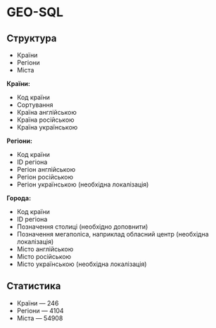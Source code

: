 # GEO-SQL

## Структура
* Країни
* Регіони
* Міста

**Країни:**
* Код країни
* Сортування
* Країна англійською
* Країна російською
* Країна українською

**Регіони:**
* Код країни
* ID регіона
* Регіон англійською
* Регіон російською
* Регіон українською (необхідна локалізація)

**Города:**
* Код країни
* ID регіона
* Позначення столиці (необхідно доповнити)
* Позначення мегаполіса, наприклад обласний центр (необхідна локалізація)
* Місто англійською
* Місто російською
* Місто українською (необхідна локалізація)

## Статистика
* Країни — 246
* Регіони — 4104
* Міста — 54908